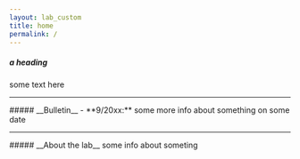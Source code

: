 ```yaml
---
layout: lab_custom
title: home
permalink: /
---
```


##### __a heading__
some text here

<hr class='invis'>
##### __Bulletin__
- **9/20xx:** some more info about something on some date


<hr class='invis'>
##### __About the lab__
some info about someting